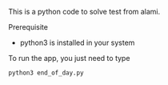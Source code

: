 This is a python code to solve test from alami.

Prerequisite
- python3 is installed in your system

To run the app, you just need to type

`python3 end_of_day.py`
